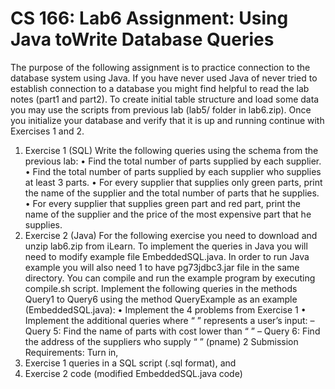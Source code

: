 # CS 166: Lab6 Assignment: Using Java toWrite Database Queries

The purpose of the following assignment is to practice connection to the
database system using Java. If you have never used Java of never tried to
establish connection to a database you might find helpful to read the lab
notes (part1 and part2).
To create initial table structure and load some data you may use the
scripts from previous lab (lab5/ folder in lab6.zip). Once you initialize your
database and verify that it is up and running continue with Exercises 1 and 2.
1. Exercise 1 (SQL)
Write the following queries using the schema from the previous lab:
• Find the total number of parts supplied by each supplier.
• Find the total number of parts supplied by each supplier who
supplies at least 3 parts.
• For every supplier that supplies only green parts, print the name
of the supplier and the total number of parts that he supplies.
• For every supplier that supplies green part and red part, print the
name of the supplier and the price of the most expensive part that
he supplies.
2. Exercise 2 (Java)
For the following exercise you need to download and unzip lab6.zip from
iLearn.
To implement the queries in Java you will need to modify example file
EmbeddedSQL.java. In order to run Java example you will also need
1
to have pg73jdbc3.jar file in the same directory. You can compile and
run the example program by executing compile.sh script.
Implement the following queries in the methods Query1 to Query6 using
the method QueryExample as an example (EmbeddedSQL.java):
• Implement the 4 problems from Exercise 1
• Implement the additional queries where “ ” represents a user’s
input:
– Query 5: Find the name of parts with cost lower than “ ”
– Query 6: Find the address of the suppliers who supply “ ”
(pname)
2
Submission Requirements:
Turn in,
1. Exercise 1 queries in a SQL script (.sql format), and
2. Exercise 2 code (modified EmbeddedSQL.java code) 

